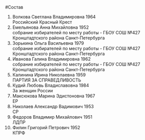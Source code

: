 #Состав
1. Волкова Светлана Владимировна 1964   
    Российский Красный Крест
2. Емельянова Анна Михайловна 1952   
    собрание избирателей по месту работы - ГБОУ СОШ №427 Кронштадтского района Санкт-Петербурга
3. Зорькина Ольга Васильевна 1979   
    собрание избирателей по месту работы - ГБОУ СОШ №427 Кронштадтского района Санкт-Петербурга
4. Иванова Галина Владимировна 1962   
    собрание избирателей по месту работы - ГБОУ СОШ №427 Кронштадтского района Санкт-Петербурга
5. Калинина Ирина Николаевна 1959   
    ПАРТИЯ ЗА СПРАВЕДЛИВОСТЬ
6. Кудий Любовь Владиславовна 1984   
    За женщин России
7. Максюкова Марина Эдистоновна 1967   
    ЕР
8. Николаев Александр Вадимович 1953   
    СР
9. Федоров Владимир Михайлович 1951   
    ЛДПР
10. Филин Григорий Петрович 1952   
    КПРФ
